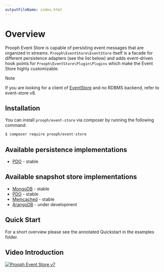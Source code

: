 ```yaml
---
outputFileName: index.html
---
```


# Overview

Prooph Event Store is capable of persisting event messages that are organized in streams. `Prooph\EventStore\EventStore` itself is a facade for different persistence adapters (see the list below) and adds event-driven hook points for `Prooph\EventStore\Plugin\Plugins` which make the Event Store highly customizable.

> [!NOTE]
> If you are looking for a client of [EventStore](http://eventstore.org) and no RDBMS backend, refer to event-store v8.

## Installation

You can install `prooph/event-store` via composer by running the following command:

```sh
$ composer require prooph/event-store
````

## Available persistence implementations

- [PDO](https://github.com/prooph/pdo-event-store) - stable

## Available snapshot store implementations

- [MongoDB](https://github.com/prooph/mongodb-snapshot-store) - stable
- [PDO](https://github.com/prooph/pdo-snapshot-store) - stable
- [Memcached](https://github.com/prooph/memcached-snapshot-store) - stable
- [ArangoDB](https://github.com/prooph/arangodb-snapshot-store) - under development

## Quick Start

For a short overview please see the annotated Quickstart in the examples folder.

## Video Introduction

[![Prooph Event Store v7](https://img.youtube.com/vi/QhpDIqYQzg0/0.jpg)](https://www.youtube.com/watch?v=QhpDIqYQzg0)
